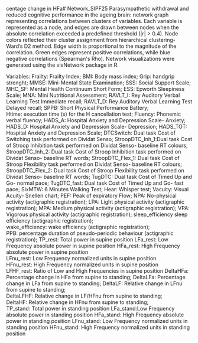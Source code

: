 centage change in HFa# Network_SIPF25
Parasympathetic withdrawal and reduced cognitive performance in the ageing brain: network graph representing correlations between clusters of variables.
Each variable is represented as a node, and edges are drawn between nodes when the absolute correlation exceeded a predefined threshold (|r| > 0.4).
Node colors reflected their cluster assignment from hierarchical clustering- Ward’s D2 method.
Edge width is proportional to the magnitude of the correlation. 
Green edges represent positive correlations, while blue negative correlations (Spearman's Rho). 
Network visualizations were generated using the visNetwork package in R.

Variables:
Frailty: Frailty Index;
BMI: Body mass index;
Grip: handgrip strenght;
MMSE: Mini-Mental State Examination;
SSS: Social Support Scale;
MHC_SF: Mental Health Continuum Short Form;	
ESS: Epworth Sleepiness Scale; 
MNA: Mini Nutritional Assessment;
RAVLT_I: Rey Auditory Verbal Learning Test Immediate recall;
RAVLT_D: Rey Auditory Verbal Learning Test Delayed recall;
SPPB: Short Physical Performance Battery; 	
Htime: execution time (s) for the H cancellation test;
Fluency: Phonemic verbal fluency;
HADS_A: Hospital Anxiety and Depression Scale- Anxiety;
HADS_D: Hospital Anxiety and Depression Scale- Depression;
HADS_TOT: Hospital Anxiety and Depression Scale;
DTCSwitch: Dual task Cost of Switching task performed on Dividat Senso;
StroopDTC_Inh_1:Dual task Cost of Stroop Inhibition task performed on Dividat Senso- baseline RT colours;
StroopDTC_Inh_2: Dual task Cost of Stroop Inhibition task performed on Dividat Senso- baseline RT words;
StroopDTC_Flex_1: Dual task Cost of Stroop Flexibility task performed on Dividat Senso- baseline RT colours;
StroopDTC_Flex_2: Dual task Cost of Stroop Flexibility task performed on Dividat Senso- baseline RT words;
TugDTC: Dual task Cost of Timed Up and Go- normal pace;
TugDTC_fast: Dual task Cost of Timed Up and Go- fast pace;
SixMTW: 6 Minutes Walking Test;
Hear: Whisper test;	
Vacuity: Visual Acuity- Snellen chart;
PEF: Peak of expiratory Flow;
NPA: No-physical activity (actigraphic registration);
LPA: Light physical activity (actigraphic registration);
MPA: Medium physical activity (actigraphic registration);
VPA: Vigorous physical activity (actigraphic registration);
sleep_efficiency sleep efficiency (actigraphic registration);	
wake_efficiency:  wake efficiency (actigraphic registration);	
PPB: percentage duration of pseudo-periodic behaviour (actigraphic registration);
TP_rest: Total power in supine position
LFa_rest: Low Frequency absolute power in supine position
HFa_rest: High Frequency absolute power in supine position	
LFnu_rest: Low Frequency normalized units in supine position	
HFnu_rest: High Frequency normalized units in supine position	
LFHF_rest: Ratio of Low and High Frequencies in supine position	
DeltaHFa: Percentage change in HFa from supine to standing;
DeltaLFa:  Percentage change in LFa from supine to standing;
DeltaLF: Relative change in LFnu from supine to standing;	
DeltaLFHF: Relative change in LF/HFnu from supine to standing;	
DeltaHF: Relative change in HFnu from supine to standing;		
TP_stand: Total power in standing position
LFa_stand:Low Frequency absolute power in standing position
HFa_stand: High Frequency absolute power in standing position
LFnu_stand: Low Frequency normalized units in standing position	
HFnu_stand: High Frequency normalized units in standing position	
